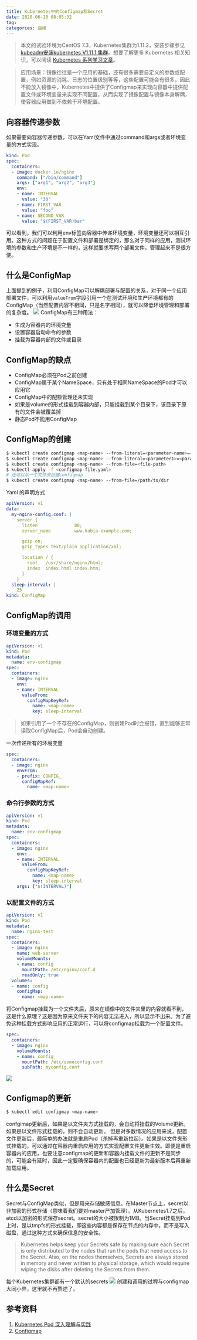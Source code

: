 ```yaml
---
title: Kubernetes中的Configmap和Secret
date: 2020-06-10 08:05:32
tag: 
categories: 运维
---
```


> 本文的试验环境为CentOS 7.3，Kubernetes集群为1.11.2，安装步骤参见[kubeadm安装kubernetes V1.11.1 集群](https://www.edulinks.cn/2018/07/24/20180724-kubeadm-install-kubernetes/)。想要了解更多 Kubernetes 相关知识，可以阅读 [Kubernetes 系列学习文章](http://edulinks.cn/2020/10/16/20201016-kubernetes-articles/)。

> 应用场景：镜像往往是一个应用的基础，还有很多需要自定义的参数或配置，例如资源的消耗、日志的位置级别等等，这些配置可能会有很多，因此不能放入镜像中，Kubernetes中提供了Configmap来实现向容器中提供配置文件或环境变量来实现不同配置，从而实现了镜像配置与镜像本身解耦，使容器应用做到不依赖于环境配置。

## 向容器传递参数

如果需要向容器传递参数，可以在Yaml文件中通过command和args或者环境变量的方式实现。
```yaml
kind: Pod
spec:
  containers:
  - image: docker.io/nginx
    command: ["/bin/command"]
    args: ["arg1", "arg2", "arg3"]
    env:
    - name: INTERVAL
      value: "30"
    - name: FIRST_VAR
      value: "foo"
    - name: SECOND_VAR
      value: "$(FIRST_VAR)bar"
```
可以看到，我们可以利用env标签向容器中传递环境变量，环境变量还可以相互引用。这种方式的问题在于配置文件和部署是绑定的，那么对于同样的应用，测试环境的参数和生产环境是不一样的，这样就要求写两个部署文件，管理起来不是很方便。

## 什么是ConfigMap
上面提到的例子，利用ConfigMap可以解耦部署与配置的关系，对于同一个应用部署文件，可以利用```valueFrom```字段引用一个在测试环境和生产环境都有的ConfigMap（当然配置内容不相同，只是名字相同），就可以降低环境管理和部署的复杂度。
![](20200610-kubernetes-configmap-secret/39469-20181101083024064-1406584186.png)
ConfigMap有三种用法：

* 生成为容器内的环境变量
* 设置容器启动命令的参数
* 挂载为容器内部的文件或目录

## ConfigMap的缺点

* ConfigMap必须在Pod之前创建
* ConfigMap属于某个NameSpace，只有处于相同NameSpace的Pod才可以应用它
* ConfigMap中的配额管理还未实现
* 如果是volume的形式挂载到容器内部，只能挂载到某个目录下，该目录下原有的文件会被覆盖掉
* 静态Pod不能用ConfigMap

## ConfigMap的创建
```bash
$ kubectl create configmap <map-name> --from-literal=<parameter-name>=<parameter-value>
$ kubectl create configmap <map-name> --from-literal=<parameter1>=<parameter1-value> --from-literal=<parameter2>=<parameter2-value> --from-literal=<parameter3>=<parameter3-value>
$ kubectl create configmap <map-name> --from-file=<file-path>
$ kubectl apply -f <configmap-file.yaml>
# 还可以从一个文件夹创建configmap
$ kubectl create configmap <map-name> --from-file=/path/to/dir
```
Yaml 的声明方式
```yaml
apiVersion: v1
data:
  my-nginx-config.conf: |
    server {
      listen              80;
      server_name         www.kubia-example.com;

      gzip on;
      gzip_types text/plain application/xml;

	  location / {
        root   /usr/share/nginx/html;
        index  index.html index.htm;
      }
    }
  sleep-interval: |
    25
kind: ConfigMap
```

## ConfigMap的调用

### 环境变量的方式
```yaml
apiVersion: v1
kind: Pod
metadata:
  name: env-configmap
spec:
  containers:
  - image: nginx
    env:
    - name: INTERVAL
      valueFrom:
        configMapKeyRef:
          name: <map-name>
          key: sleep-interval
```
> 如果引用了一个不存在的ConfigMap，则创建Pod时会报错，直到能够正常读取ConfigMap后，Pod会自动创建。

一次传递所有的环境变量
```yaml
spec:
  containers:
  - image: nginx
    envFrom:
    - prefix: CONFIG_
      configMapRef:
        name: <map-name>
```

### 命令行参数的方式
```yaml
apiVersion: v1
kind: Pod
metadata:
  name: env-configmap
spec:
  containers:
  - image: nginx
    env:
    - name: INTERVAL
      valueFrom:
        configMapKeyRef:
          name: <map-name>
          key: sleep-interval
    args: ["$(INTERVAL)"]
```

### 以配置文件的方式
```yaml
apiVersion: v1
kind: Pod
metadata:
  name: nginx-test
spec:
  containers:
  - image: nginx
    name: web-server
    volumeMounts:
    - name: config
      mountPath: /etc/nginx/conf.d
      readOnly: true
  volumes:
  - name: config
    configMap:
      name: <map-name>
```
将Configmap挂载为一个文件夹后，原来在镜像中的文件夹里的内容就看不到，这是什么原理？这是因为原来文件夹下的内容无法进入，所以显示不出来。为了避免这种挂载方式影响应用的正常运行，可以将configmap挂载为一个配置文件。
```yaml
spec:
  containers:
  - image: nginx
    volumeMounts:
    - name: config
      mountPath: /etc/someconfig.conf
      subPath: myconfig.conf
```
![](20200610-kubernetes-configmap-secret/39469-20181101083101837-948645932.png)

## Configmap的更新
```bash
$ kubectl edit configmap <map-name>
```
confgimap更新后，如果是以文件夹方式挂载的，会自动将挂载的Volume更新。如果是以文件形式挂载的，则不会自动更新。
但是对多数情况的应用来说，配置文件更新后，最简单的办法就是重启Pod（杀掉再重新拉起）。如果是以文件夹形式挂载的，可以通过在容器内重启应用的方式实现配置文件更新生效。即便是重启容器内的应用，也要注意configmap的更新和容器内挂载文件的更新不是同步的，可能会有延时，因此一定要确保容器内的配置也已经更新为最新版本后再重新加载应用。

## 什么是Secret
Secret与ConfigMap类似，但是用来存储敏感信息。在Master节点上，secret以非加密的形式存储（意味着我们要对master严加管理）。从Kubernetes1.7之后，etcd以加密的形式保存secret。secret的大小被限制为1MB。当Secret挂载到Pod上时，是以tmpfs的形式挂载，即这些内容都是保存在节点的内存中，而不是写入磁盘，通过这种方式来确保信息的安全性。
> Kubernetes helps keep your Secrets safe by making sure each Secret is only distributed to the nodes that run the pods that need access to the Secret. Also, on the nodes themselves, Secrets are always stored in memory and never written to physical storage, which would require wiping the disks after deleting the Secrets from them.

每个Kubernetes集群都有一个默认的secrets
![](20200610-kubernetes-configmap-secret/39469-20181101083123554-1363293401.png)
创建和调用的过程与configmap大同小异，这里就不再赘述了。

## 参考资料

1. [Kubernetes Pod 深入理解与实践](https://www.jianshu.com/p/d867539a15cf)
2. [Configmap](https://www.jianshu.com/p/571383da7adf)












